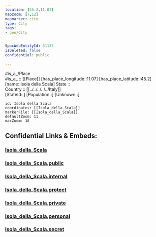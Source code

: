 ```yaml
---
location: [45.2,11.07] 
mapzoom: [7,12] 
mapmarker: city 
type: City
tags:
- geo/City


SpocWebEntityId: 31135
isDeleted: false
confidential: public

---
```

#is_a_/Place  
#is_a_ :: [[Place]] 
[has_place_longitude::11.07] 
[has_place_latitude::45.2] 
[name::Isola della Scala] 
State ::  
Country :: [[../../../../../Italy]]  
[StateId::] 
[Population::] 
[Unknown::] 


```leaflet
id: Isola della Scala
coordinates: [[Isola_della_Scala]] 
markerFile: [[Isola_della_Scala]] 
defaultZoom: 11 
maxZoom: 18
```


## Confidential Links & Embeds: 

### [Isola_della_Scala](/_Standards/Earth/Continent/Europe/Europe~South/Italy/regions~Italy/Veneto/Verona.Province/City/Isola_della_Scala.md) 

### [Isola_della_Scala.public](/_public/Earth/Continent/Europe/Europe~South/Italy/regions~Italy/Veneto/Verona.Province/City/Isola_della_Scala.public.md) 

### [Isola_della_Scala.internal](/_internal/Earth/Continent/Europe/Europe~South/Italy/regions~Italy/Veneto/Verona.Province/City/Isola_della_Scala.internal.md) 

### [Isola_della_Scala.protect](/_protect/Earth/Continent/Europe/Europe~South/Italy/regions~Italy/Veneto/Verona.Province/City/Isola_della_Scala.protect.md) 

### [Isola_della_Scala.private](/_private/Earth/Continent/Europe/Europe~South/Italy/regions~Italy/Veneto/Verona.Province/City/Isola_della_Scala.private.md) 

### [Isola_della_Scala.personal](/_personal/Earth/Continent/Europe/Europe~South/Italy/regions~Italy/Veneto/Verona.Province/City/Isola_della_Scala.personal.md) 

### [Isola_della_Scala.secret](/_secret/Earth/Continent/Europe/Europe~South/Italy/regions~Italy/Veneto/Verona.Province/City/Isola_della_Scala.secret.md)

